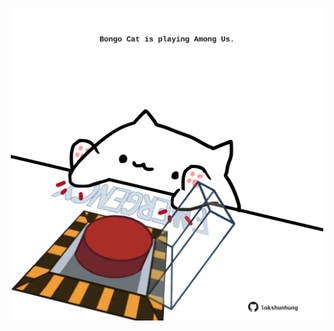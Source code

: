<!-- built at 26/02/2024, 16:00:45 UTC -->
<p align="center">
  <img width="500" height="500" src="./ReadmeImage.svg">
</p>
